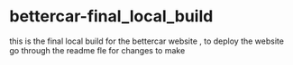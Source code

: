 # bettercar-final_local_build
this is the final local build for the bettercar website , to deploy the website go through the readme fle for changes to make
